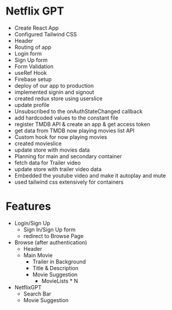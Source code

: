 # Netflix GPT
- Create React App
- Configured Tailwind CSS
- Header
- Routing of app
- Login form
- Sign Up form
- Form Validation
- useRef Hook
- Firebase setup
- deploy of our app to production
- implemented signin and  signout
- created redux store using userslice
- update profile
- Unsubscribed to the onAuthStateChanged callback
- add hardcoded values to the constant file
- register TMDB API & create an app & get access token
- get data from TMDB now playing movies list API
- Custom hook for now playing movies
- created movieslice
- update store with movies data
- Planning for main and secondary container
- fetch data for Trailer video
- update store with trailer video data
- Embedded the youtube video and make it autoplay and mute
- used tailwind css extensively for containers




# Features
- Login/Sign Up
   - Sign In/Sign Up form
   - redirect to Browse Page
- Browse (after authentication)
   - Header
   - Main Movie
      - Trailer in Background
      - Title & Description
      - Movie Suggestion
         - MovieLists * N
- NetflixGPT
  - Search Bar
  - Movie Suggestion         


